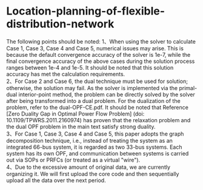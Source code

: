 # Location-planning-of-flexible-distribution-network

The following points should be noted:
  1、When using the solver to calculate Case 1, Case 3, Case 4 and Case 5, numerical issues may arise. This is because the default convergence accuracy of the solver is 1e-7, while 
the final convergence accuracy of the above cases during the solution process ranges between 1e-4 and 1e-5. It should be noted that this solution accuracy has met the calculation 
requirements.<br>
  2、For Case 2 and Case 6, the dual technique must be used for solution; otherwise, the solution may fail. As the solver is implemented via the primal-dual interior-point method, the
problem can be directly solved by the solver after being transformed into a dual problem. For the dualization of the problem, refer to the dual-OPF-CE.pdf. It should be noted that 
Reference [Zero Duality Gap in Optimal Power Flow Problem] (doi: 10.1109/TPWRS.2011.2160974) has proven that the relaxation problem and the dual OPF problem in the main text satisfy 
strong duality.<br>
  3、For Case 1, Case 3, Case 4 and Case 5, this paper adopts the graph decomposition technique, i.e., instead of treating the system as an integrated 66-bus system, it is regarded 
as two 33-bus systems. Each system has its own OPF, and communication between systems is carried out via SOPs or PRFCs (or treated as a virtual "wire").<br>
  4、Due to the excessive amount of original data, we are currently organizing it. We will first upload the core code and then sequentially upload all the data over the next period.
  <br>
